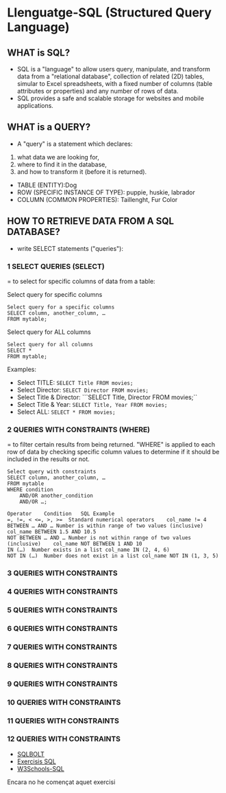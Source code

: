 # Llenguatge-SQL (Structured Query Language)

## WHAT is SQL?
- SQL is a "language" to allow users query, manipulate, and transform data from a "relational database", collection of related (2D) tables, simular to Excel spreadsheets, with a fixed number of columns (table attributes or properties) and any number of rows of data.
- SQL provides a safe and scalable storage for websites and mobile applications.

## WHAT is a QUERY?
- A "query" is a statement which declares:
1) what data we are looking for, 
2) where to find it in the database, 
3) and how to transform it (before it is returned).

- TABLE (ENTITY):Dog
- ROW (SPECIFIC INSTANCE OF TYPE): puppie, huskie, labrador
- COLUMN (COMMON PROPERTIES): Taillenght, Fur Color


## HOW TO RETRIEVE DATA FROM A SQL DATABASE? 
-  write SELECT statements ("queries"):

### 1 SELECT QUERIES (SELECT)
= to select for specific columns of data from a table:
 
Select query for specific columns
```
Select query for a specific columns
SELECT column, another_column, …
FROM mytable;
```
Select query for ALL columns
```
Select query for all columns
SELECT * 
FROM mytable;
```
Examples: 
- Select TITLE: ```SELECT Title FROM movies;```
- Select Director: ```SELECT Director FROM movies;```
- Select Title & Director: ```SELECT Title, Director FROM movies;``
- Select Title & Year: ```SELECT Title, Year FROM movies;```
- Select ALL: ```SELECT * FROM movies;```

### 2 QUERIES WITH CONSTRAINTS (WHERE)
= to filter certain results from being returned.
"WHERE" is applied to each row of data by checking specific column values to determine if it should be included in the results or not.
```
Select query with constraints
SELECT column, another_column, …
FROM mytable
WHERE condition
    AND/OR another_condition
    AND/OR …;
 ```

```
Operator	Condition	SQL Example
=, !=, < <=, >, >=	Standard numerical operators	col_name != 4
BETWEEN … AND …	Number is within range of two values (inclusive)	col_name BETWEEN 1.5 AND 10.5
NOT BETWEEN … AND …	Number is not within range of two values (inclusive)	col_name NOT BETWEEN 1 AND 10
IN (…)	Number exists in a list	col_name IN (2, 4, 6)
NOT IN (…)	Number does not exist in a list	col_name NOT IN (1, 3, 5)
```

### 3 QUERIES WITH CONSTRAINTS

### 4 QUERIES WITH CONSTRAINTS

### 5 QUERIES WITH CONSTRAINTS

### 6 QUERIES WITH CONSTRAINTS

### 7 QUERIES WITH CONSTRAINTS

### 8 QUERIES WITH CONSTRAINTS

### 9 QUERIES WITH CONSTRAINTS

### 10 QUERIES WITH CONSTRAINTS

### 11 QUERIES WITH CONSTRAINTS

### 12 QUERIES WITH CONSTRAINTS

- [SQLBOLT](https://sqlbolt.com/)
- [Exercisis SQL](https://josejuansanchez.org/bd/ejercicios-consultas-sql/index.html#ejercicios.-realizaci%C3%B3n-de-consultas-sql)
- [W3Schools-SQL](https://www.w3schools.com/sql/default.asp)

Encara no he començat aquet exercisi


